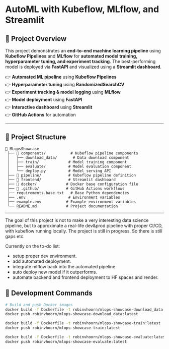 # **AutoML with Kubeflow, MLflow, and Streamlit**  

## **📌 Project Overview**  
This project demonstrates an **end-to-end machine learning pipeline** using **Kubeflow Pipelines** and **MLflow** for **automated model training, hyperparameter tuning, and experiment tracking**. The best-performing model is deployed via **FastAPI** and visualized using a **Streamlit dashboard**.  

👉 **Automated ML pipeline** using **Kubeflow Pipelines**  
👉 **Hyperparameter tuning** using **RandomizedSearchCV**  
👉 **Experiment tracking & model logging** using **MLflow**  
👉 **Model deployment** using **FastAPI**  
👉 **Interactive dashboard** using **Streamlit**  
👉 **GitHub Actions** for automation  

---

## **📁 Project Structure**  

```
📂 MLopsShowcase
 ├── 📂 components/           # Kubeflow pipeline components
 │   ├── download_data/       # Data download component
 │   ├── train/             # Model training component
 │   ├── evaluate/          # Model evaluation component
 │   └── deploy.py          # Model serving API
 ├── 📂 pipeline/            # Kubeflow pipeline definition
 ├── 📂 frontend/            # Streamlit dashboard
 ├── 📂 docker/             # Docker base configuration file
 ├── 📂 .github/            # GitHub Actions workflows
 ├── requirements.base.txt   # Base Python dependencies
 ├── .env                   # Environment variables
 ├── example.env           # Example environment variables
 └── README.md             # Project documentation
```  

---

The goal of this project is not to make a very interesting data science pipeline, but to approximate a real-life dev&prod pipeline with proper CI/CD, with kubeflow running locally. The project is still in progress. So there is still gaps etc.

Currently on the to-do list:
- setup proper dev environment.
- add automated deployment.
- integrate mlflow back into the automated pipeline.
- auto deploy new model if it outperforms. 
- automate backend and frontend deployment to HF spaces and render.


## **🔧 Development Commands**  

```bash
# Build and push Docker images
docker build -f Dockerfile -t robinvhoorn/mlops-showcase-download_data:latest .
docker push robinvhoorn/mlops-showcase-download_data:latest

docker build -f Dockerfile -t robinvhoorn/mlops-showcase-train:latest .
docker push robinvhoorn/mlops-showcase-train:latest

docker build -f Dockerfile -t robinvhoorn/mlops-showcase-evaluate:latest .
docker push robinvhoorn/mlops-showcase-evaluate:latest
```